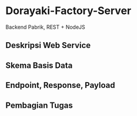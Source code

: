 # Dorayaki-Factory-Server
Backend Pabrik, REST + NodeJS

## Deskripsi Web Service

## Skema Basis Data

## Endpoint, Response, Payload

## Pembagian Tugas